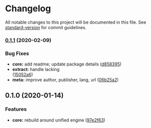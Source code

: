 # Changelog

All notable changes to this project will be documented in this file. See [standard-version](https://github.com/conventional-changelog/standard-version) for commit guidelines.

### [0.1.1](https://github.com/gorango/rehype-extract-article/compare/v0.1.0...v0.1.1) (2020-02-09)


### Bug Fixes

* **core:** add readme; update package details ([d858395](https://github.com/gorango/rehype-extract-article/commit/d8583951b7e086c45e9d74b267f3646a83fd93c1))
* **extract:** handle lacking <article/> ([15052a6](https://github.com/gorango/rehype-extract-article/commit/15052a60d65173a643d6d26da16fc1d1dd68c4bb))
* **meta:** improve author, publisher, lang, url ([06b25a2](https://github.com/gorango/rehype-extract-article/commit/06b25a2db448cb29ce699dd0693538af5507975b))

## 0.1.0 (2020-01-14)


### Features

* **core:** rebuild around unified engine ([97e2f63](https://github.com/n5e/chae/commit/97e2f63))
